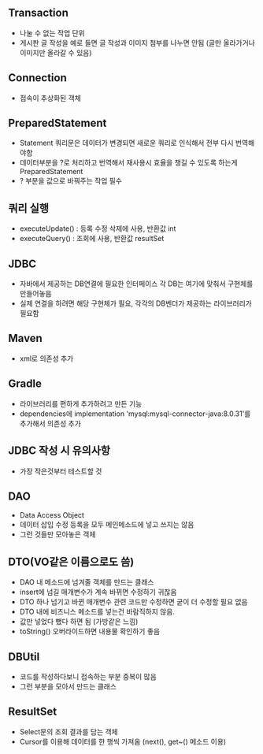 ## Transaction
- 나눌 수 없는 작업 단위
- 게시판 글 작성을 예로 들면 글 작성과 이미지 첨부를 나누면 안됨 (글만 올라가거나 이미지만 올라갈 수 있음)

## Connection
- 접속이 추상화된 객체

## PreparedStatement
- Statement 쿼리문은 데이터가 변경되면 새로운 쿼리로 인식해서 전부 다시 번역해야함
- 데이터부분을 ?로 처리하고 번역해서 재사용시 효율을 챙길 수 있도록 하는게 PreparedStatement
- ? 부분을 값으로 바꿔주는 작업 필수

## 쿼리 실행
- executeUpdate() : 등록 수정 삭제에 사용, 반환값 int 
- executeQuery() : 조회에 사용, 반환값 resultSet

## JDBC
- 자바에서 제공하는 DB연결에 필요한 인터페이스 각 DB는 여기에 맞춰서 구현체를 만들어놓음
- 실제 연결을 하려면 해당 구현체가 필요, 각각의 DB벤더가 제공하는 라이브러리가 필요함

## Maven
- xml로 의존성 추가

## Gradle
- 라이브러리를 편하게 추가하려고 만든 기능
- dependencies에 implementation 'mysql:mysql-connector-java:8.0.31'를 추가해서 의존성 추가

## JDBC 작성 시 유의사항
- 가장 작은것부터 테스트할 것

## DAO
- Data Access Object
- 데이터 삽입 수정 등록을 모두 메인메소드에 넣고 쓰지는 않음
- 그런 것들만 모아놓은 객체

## DTO(VO같은 이름으로도 씀)
- DAO 내 메소드에 넘겨줄 객체를 만드는 클래스
- insert에 넘길 매개변수가 계속 바뀌면 수정하기 귀찮음
- DTO 하나 넘기고 바뀐 매개변수 관련 코드만 수정하면 굳이 더 수정할 필요 없음
- DTO 내에 비즈니스 메소드를 넣는건 바람직하지 않음.
- 값만 넣었다 뺐다 하면 됨 (가방같은 느낌)
- toString() 오버라이드하면 내용물 확인하기 좋음

## DBUtil
- 코드를 작성하다보니 접속하는 부분 중복이 많음
- 그런 부분을 모아서 만드는 클래스

## ResultSet
- Select문의 조회 결과를 담는 객체
- Cursor를 이용해 데이터를 한 행씩 가져옴 (next(), get~() 메소드 이용)